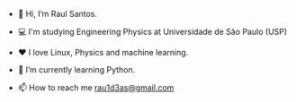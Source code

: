 - 👋 Hi, I’m Raul Santos. 
- 💻 I'm studying Engineering Physics at Universidade de São Paulo (USP)
- ❤️ I love Linux, Physics and machine learning.
- 🌱 I’m currently learning Python.

- 📫 How to reach me rau1d3as@gmail.com

<!---
RaulS22/RaulS22 is a ✨ special ✨ repository because its `README.md` (this file) appears on your GitHub profile.
You can click the Preview link to take a look at your changes.
--->
